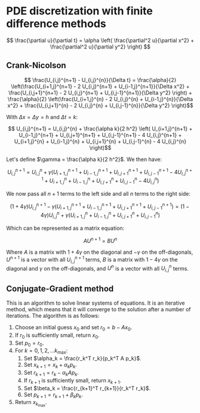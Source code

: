 # PDE discretization with finite difference methods

$$ \frac{\partial u}{\partial t} = \alpha \left( \frac{\partial^2 u}{\partial x^2} + \frac{\partial^2 u}{\partial y^2} \right) $$

## Crank-Nicolson

$$ \frac{U_{i,j}^{n+1} - U_{i,j}^{n}}{\Delta t} = \frac{\alpha}{2} \left(\frac{U_{i+1,j}^{n+1} - 2 U_{i,j}^{n+1} + U_{i-1,j}^{n+1}}{\Delta x^2} + \frac{U_{i,j+1}^{n+1} - 2 U_{i,j}^{n+1} + U_{i,j-1}^{n+1}}{\Delta y^2} \right) + \frac{\alpha}{2} \left(\frac{U_{i+1,j}^{n} - 2 U_{i,j}^{n} + U_{i-1,j}^{n}}{\Delta x^2} + \frac{U_{i,j+1}^{n} - 2 U_{i,j}^{n} + U_{i,j-1}^{n}}{\Delta y^2} \right)$$

With $\Delta x = \Delta y = h$ and $\Delta t = k$:

$$ U_{i,j}^{n+1} = U_{i,j}^{n} + \frac{\alpha k}{2 h^2} \left( U_{i+1,j}^{n+1} + U_{i-1,j}^{n+1} + U_{i,j+1}^{n+1} + U_{i,j-1}^{n+1} - 4 U_{i,j}^{n+1} + U_{i+1,j}^{n} + U_{i-1,j}^{n} + U_{i,j+1}^{n} + U_{i,j-1}^{n} - 4 U_{i,j}^{n} \right)$$

Let's define $\gamma = \frac{\alpha k}{2 h^2}$. We then have:

$$ U_{i,j}^{n+1} = U_{i,j}^{n} + \gamma \left( U_{i+1,j}^{n+1} + U_{i-1,j}^{n+1} + U_{i,j+1}^{n+1} + U_{i,j-1}^{n+1} - 4 U_{i,j}^{n+1} + U_{i+1,j}^{n} + U_{i-1,j}^{n} + U_{i,j+1}^{n} + U_{i,j-1}^{n} - 4 U_{i,j}^{n} \right)$$

We now pass all $n+1$ terms to the left side and all $n$ terms to the right side:

$$ (1 + 4 \gamma) U_{i,j}^{n+1} - \gamma \left( U_{i+1,j}^{n+1} + U_{i-1,j}^{n+1} + U_{i,j+1}^{n+1} + U_{i,j-1}^{n+1} \right) = (1 - 4 \gamma) U_{i,j}^{n} + \gamma \left( U_{i+1,j}^{n} + U_{i-1,j}^{n} + U_{i,j+1}^{n} + U_{i,j-1}^{n} \right)$$

Which can be represented as a matrix equation:

$$ A U^{n+1} = B U^{n} $$

Where $A$ is a matrix with $1 + 4 \gamma$ on the diagonal and $-\gamma$ on the off-diagonals, $U^{n+1}$ is a vector with all $U_{i,j}^{n+1}$ terms, $B$ is a matrix with $1 - 4 \gamma$ on the diagonal and $\gamma$ on the off-diagonals, and $U^{n}$ is a vector with all $U_{i,j}^{n}$ terms.


## Conjugate-Gradient method

This is an algorithm to solve linear systems of equations. It is an iterative method, which means that it will converge to the solution after a number of iterations. The algorithm is as follows:

[//]: # "load from CPU to GPU memory"

1. Choose an initial guess $x_0$ and set $r_0 = b - A x_0$.
2. If $r_0$ is sufficiently small, return $x_0$.
3. Set $p_0 = r_0$.
4. For $k = 0, 1, 2, \dots k_\text{max}$:
    1. Set $\alpha_k = \frac{r_k^T r_k}{p_k^T A p_k}$.
    2. Set $x_{k+1} = x_k + \alpha_k p_k$.
    3. Set $r_{k+1} = r_k - \alpha_k A p_k$.
    4. If $r_{k+1}$ is sufficiently small, return $x_{k+1}$.
    5. Set $\beta_k = \frac{r_{k+1}^T r_{k+1}}{r_k^T r_k}$.
    6. Set $p_{k+1} = r_{k+1} + \beta_k p_k$.
5. Return $x_{k_\text{max}}$.
